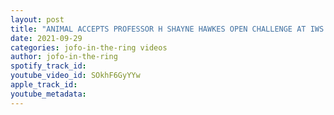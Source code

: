 ```yaml
---
layout: post
title: "ANIMAL ACCEPTS PROFESSOR H SHAYNE HAWKES OPEN CHALLENGE AT IWS BLOOD, SWEAT & BEERS 2021 FULL MATCH"
date: 2021-09-29
categories: jofo-in-the-ring videos
author: jofo-in-the-ring
spotify_track_id: 
youtube_video_id: SOkhF6GyYYw
apple_track_id: 
youtube_metadata: 
---
```

